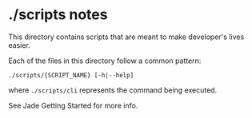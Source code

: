 # ./scripts notes

This directory contains scripts that are meant to make developer's lives easier.

Each of the files in this directory follow a common pattern:

```shell
./scripts/{SCRIPT_NAME} [-h|--help]
```

where `./scripts/cli` represents the command being executed.

See Jade Getting Started for more info.
